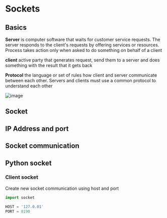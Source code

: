 # Sockets

## Basics

**Server**
is computer software that waits for customer service requests. The server responds to the client's requests by offering services or resources. Process takes action only when asked to do something on behalf of a client

**client**
active party that generates request, send them to a server and does something with the result that it gets back

**Protocol**
the language or set of rules how client and server communicate between each other. Servers and clients must use a common protocol to understand each other

![image](https://user-images.githubusercontent.com/56770127/194484545-d1dad302-f2fb-4d64-87b0-b7c4de3a35c8.png)


## Socket

## IP Address and port

## Socket communication

## Python socket

### Client socket

Create new socket communication using host and port

```python
import socket

HOST = '127.0.01'
PORT = 8190

```

